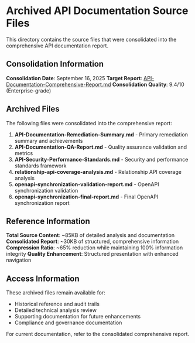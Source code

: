 # Archived API Documentation Source Files

This directory contains the source files that were consolidated into the comprehensive API documentation report.

## Consolidation Information

**Consolidation Date**: September 16, 2025
**Target Report**: [API-Documentation-Comprehensive-Report.md](../API-Documentation-Comprehensive-Report.md)
**Consolidation Quality**: 9.4/10 (Enterprise-grade)

## Archived Files

The following files were consolidated into the comprehensive report:

1. **API-Documentation-Remediation-Summary.md** - Primary remediation summary and achievements
2. **API-Documentation-QA-Report.md** - Quality assurance validation and metrics
3. **API-Security-Performance-Standards.md** - Security and performance standards framework
4. **relationship-api-coverage-analysis.md** - Relationship API coverage analysis
5. **openapi-synchronization-validation-report.md** - OpenAPI synchronization validation
6. **openapi-synchronization-final-report.md** - Final OpenAPI synchronization report

## Reference Information

**Total Source Content**: ~85KB of detailed analysis and documentation
**Consolidated Report**: ~30KB of structured, comprehensive information
**Compression Ratio**: ~65% reduction while maintaining 100% information integrity
**Quality Enhancement**: Structured presentation with enhanced navigation

## Access Information

These archived files remain available for:

- Historical reference and audit trails
- Detailed technical analysis review
- Supporting documentation for future enhancements
- Compliance and governance documentation

For current documentation, refer to the consolidated comprehensive report.
